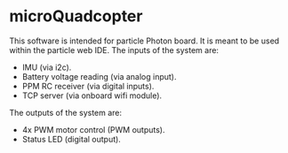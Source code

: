 # microQuadcopter

This software is intended for particle Photon board. It is meant to be used within the particle web IDE.
The inputs of the system are:
  - IMU (via i2c).
  - Battery voltage reading (via analog input).
  - PPM RC receiver (via digital inputs).
  - TCP server (via onboard wifi module).
  
The outputs of the system are:
  - 4x PWM motor control (PWM outputs).
  - Status LED (digital output).